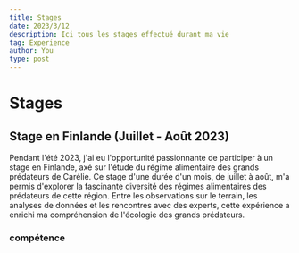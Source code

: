 ```yaml
---
title: Stages
date: 2023/3/12
description: Ici tous les stages effectué durant ma vie
tag: Experience
author: You
type: post
---
```


# Stages

## Stage en Finlande (Juillet - Août 2023)

Pendant l'été 2023, j'ai eu l'opportunité passionnante de participer à un stage en Finlande, axé sur l'étude du régime alimentaire des grands prédateurs de Carélie. Ce stage d'une durée d'un mois, de juillet à août, m'a permis d'explorer la fascinante diversité des régimes alimentaires des prédateurs de cette région. Entre les observations sur le terrain, les analyses de données et les rencontres avec des experts, cette expérience a enrichi ma compréhension de l'écologie des grands prédateurs.

### compétence
<!DOCTYPE html>
<html lang="en">
<head>
    <meta charset="UTF-8">
    <meta name="viewport" content="width=device-width, initial-scale=1.0">
    <style>
        #image-containe {
            display: flex;
            flex-wrap: wrap;
            max-width: 800px;
            margin: 0 auto;
        }

        .image {
            flex: 0 0 auto;
            width: 33%; /* Vous pouvez ajuster la largeur en pourcentage pour déterminer la taille de chaque image */
            margin: 0;
            box-sizing: border-box;
            border: 2px solid #333;
            object-fit: cover; /* Assurez-vous que les images maintiennent leur aspect ratio */
        }
    </style>
    <title>Mosaïque d'Images</title>
</head>
<body>
    <div id="image-containe">
        <!-- Remplacez les liens par les chemins de vos propres images -->
        <img src="/images/Finlande1.jpeg" alt="Image 1" class="image">
        <img src="/images/FInlande2.jpeg" alt="Image 2" class="image">
        <img src="/images/F1.jpg" alt="Image 3" class="image">
        <img src="/images/Finlande4.jpeg" alt="Image 4" class="image">
        <img src="/images/Finlande5.png" alt="Image 5" class="image">
        <img src="/images/Finlande3.jpeg" alt="Image 3" class="image">
    </div>
</body>
</html>




## Stage en Laboratoire de Biologie Moléculaire à l'IAB (Janvier 2023)

En janvier 2023, j'ai eu l'opportunité de participer à un stage de biologie moléculaire d'une durée d'un mois à l'IAB (Institut of Advanced Biology) à Grenoble. Au cœur de ce laboratoire de pointe, j'ai pu plonger dans le monde fascinant de la biologie moléculaire, en travaillant sur des projets innovants et en collaborant avec des chercheurs passionnés. Cette expérience a renforcé mes compétences techniques et ma passion pour la recherche scientifique.

### compétence

<!DOCTYPE html>
<html lang="en">
<head>
    <meta charset="UTF-8">
    <meta name="viewport" content="width=device-width, initial-scale=1.0">
    <style>
        .skill-list {
            list-style: none;
            padding: 0;
        }

        .skill-item {
            margin-bottom: 10px;
            cursor: pointer;
        }

        .skill-description {
            display: none;
            position: absolute;
            background-color: #f9f9f9;
            padding: 10px;
            border: 1px solid #ddd;
            border-radius: 5px;
            box-shadow: 0 2px 4px rgba(0, 0, 0, 0.1);
            width: 300px;
        }

        .skill-item:hover .skill-description {
            display: block;
        }
    </style>
</head>
<body>

<ul class="skill-list">
    <li class="skill-item" data-description="La réaction en chaîne par polymérase (PCR) est une technique de biologie moléculaire utilisée pour amplifier l'ADN. Elle permet de produire en grande quantité une région spécifique d'ADN à partir d'un échantillon initial.">
        PCR
        <div class="skill-description">
            <p>La réaction en chaîne par polymérase (PCR) est une technique de biologie moléculaire utilisée pour amplifier l'ADN.</p>
            <p>Elle permet de produire en grande quantité une région spécifique d'ADN à partir d'un échantillon initial.</p>
            <p>La PCR est largement utilisée dans la recherche scientifique, le diagnostic médical et d'autres domaines.</p>
        </div>
    </li>
    <li class="skill-item" data-description="Le sous-clonage est une technique utilisée pour transférer un fragment d'ADN d'une molécule à une autre, souvent dans le but de l'étudier plus en détail.">
        Sous-clonage (par Gibson Assembly)
        <div class="skill-description">
            <p>Le sous-clonage est une technique utilisée pour transférer un fragment d'ADN d'une molécule à une autre, souvent dans le but de l'étudier plus en détail.</p>
        </div>
    </li>
    <li class="skill-item" data-description="Les preps, du miniprep à la maxiprep, sont des techniques de purification de l'ADN à différentes échelles.">
        Preps (Miniprep à Maxiprep)
        <div class="skill-description">
            <p>Les preps, de la miniprep à la maxiprep, sont des techniques de purification de l'ADN à différentes échelles.</p>
        </div>
    </li>
    <li class="skill-item" data-description="Le western blot est une technique de biologie moléculaire utilisée pour détecter des protéines spécifiques dans un échantillon.">
        Western Blot
        <div class="skill-description">
            <p>Le western blot est une technique de biologie moléculaire utilisée pour détecter des protéines spécifiques dans un échantillon.</p>
        </div>
    </li>
    <li class="skill-item" data-description="La culture bactérienne est une méthode utilisée pour faire pousser des bactéries en laboratoire, souvent dans le but de produire des protéines recombinantes ou d'autres composés.">
        Culture Bactérienne
        <div class="skill-description">
            <p>La culture bactérienne est une méthode utilisée pour faire pousser des bactéries en laboratoire, souvent dans le but de produire des protéines recombinantes ou d'autres composés.</p>
        </div>
    </li>
    <li class="skill-item" data-description="L'immunomarquage est une technique qui utilise des anticorps pour détecter spécifiquement des molécules cibles dans un échantillon biologique.">
        Immunomarquage
        <div class="skill-description">
            <p>L'immunomarquage est une technique qui utilise des anticorps pour détecter spécifiquement des molécules cibles dans un échantillon biologique.</p>
        </div>
    </li>
</ul>

</body>
</html>


</body>
</html>



 <img src="/images/IAB.jpeg">

 <!DOCTYPE html>
<html lang="en">
<head>
    <meta charset="UTF-8">
    <meta name="viewport" content="width=device-width, initial-scale=1.0">
    <style>
        #image-container {
            display: flex;
            flex-wrap: wrap;
            max-width: 800px;
            margin: 0 auto;
        }

        .image {
            flex: 0 0 auto;
            width: 12%; /* Vous pouvez ajuster la largeur en pourcentage pour déterminer la taille de chaque image */
            margin: 0;
            box-sizing: border-box;
            border: 2px solid #333;
            object-fit: cover; /* Assurez-vous que les images maintiennent leur aspect ratio */
        }
    </style>
    <title>Mosaïque d'Images 1</title>
</head>
<body>
    <div id="image-container">
        <!-- Remplacez les liens par les chemins de vos propres images -->
        <img src="/images/i1.jpg" alt="Image 1" class="image small-image">
        <img src="/images/i2.jpg" alt="Image 2" class="image small-image">
        <img src="/images/i3.jpg" alt="Image 1" class="image small-image">
        <img src="/images/i4.jpg" alt="Image 2" class="image small-image">
       <img src="/images/i5.jpg" alt="Image 1" class="image small-image">
        <img src="/images/i6.jpg" alt="Image 2" class="image small-image">
        <img src="/images/i7.jpg" alt="Image 1" class="image small-image">
        <img src="/images/i8.jpg" alt="Image 2" class="image small-image">
        <img src="/images/i9.jpg" alt="Image 1" class="image small-image">
        <img src="/images/i10.jpg" alt="Image 2" class="image small-image">
       <img src="/images/i11.jpg" alt="Image 1" class="image small-image">
        <img src="/images/i12.jpg" alt="Image 2" class="image small-image">
        <img src="/images/i13.jpg" alt="Image 1" class="image small-image">
        <img src="/images/i14.jpg" alt="Image 2" class="image small-image">
        <img src="/images/i15.jpg" alt="Image 1" class="image small-image">
        <img src="/images/i11.jpg" alt="Image 1" class="image small-image">
    </div>
</body>
</html>
<a href="/images/230120162009_0001.pdf" target="_blank">voir le cahier de laboratoire</a>

<!DOCTYPE html>
<html lang="en">
<head>
    <meta charset="UTF-8">
    <meta name="viewport" content="width=device-width, initial-scale=1.0">
    <style>
        .image-container {
            display: flex;
            flex-wrap: wrap;
            max-width: 800px;
            margin: 0 auto;
        }

        .image {
            flex: 0 0 auto;
            width: 33%;
            margin: 0;
            box-sizing: border-box;
            border: 2px solid #333;
            object-fit: cover;
        }

        .small-image-container {
            display: flex;
            flex-wrap: wrap;
            max-width: 800px;
            margin: 0 auto;
        }

        .small-image {
            flex: 0 0 auto;
            width: 12.49%;
            margin: 0;
            box-sizing: border-box;
            border: 2px solid #333;
            object-fit: cover;
        }
    </style>
    <title>Mosaïque d'Images</title>

  